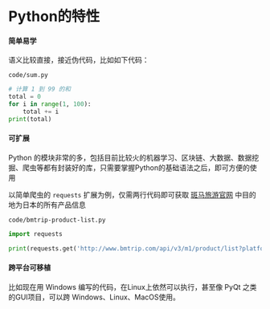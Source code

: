 # Python的特性

#### 简单易学

语义比较直接，接近伪代码，比如如下代码：

`code/sum.py`

```python
# 计算 1 到 99 的和
total = 0
for i in range(1, 100):
    total += i
print(total)
```

#### 可扩展

Python 的模块非常的多，包括目前比较火的机器学习、区块链、大数据、数据挖掘、爬虫等都有封装好的库，只需要掌握Python的基础语法之后，即可方便的使用

以简单爬虫的 `requests` 扩展为例，仅需两行代码即可获取 [斑马旅游官网](http://www.bmtrip.com/) 中目的地为日本的所有产品信息

`code/bmtrip-product-list.py`

```python
import requests

print(requests.get('http://www.bmtrip.com/api/v3/m1/product/list?platform=3&type=0&order_by=5&page=1&district_id[]=area_p_19&size=6').json())
```

#### 跨平台可移植

比如现在用 Windows 编写的代码，在Linux上依然可以执行，甚至像 PyQt 之类的GUI项目，可以跨 Windows、Linux、MacOS使用。

